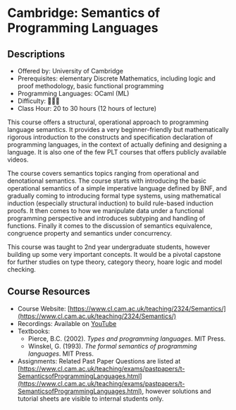 # Cambridge: Semantics of Programming Languages

## Descriptions

- Offered by: University of Cambridge
- Prerequisites: elementary Discrete Mathematics, including logic and proof methodology, basic functional programming
- Programming Languages: OCaml (ML)
- Difficulty: 🌟🌟🌟
- Class Hour: 20 to 30 hours (12 hours of lecture)

This course offers a structural, operational approach to programming language semantics. It provides a very beginner-friendly but mathematically rigorous introduction to the constructs and specification declaration of programming languages, in the context of actually defining and designing a language. It is also one of the few PLT courses that offers publicly available videos.

The course covers semantics topics ranging from operational and denotational semantics. The course starts with introducing the basic operational semantics of a simple imperative language defined by BNF, and gradually coming to introducing formal type systems, using mathematical induction (especially structural induction) to build rule-based induction proofs. It then comes to how we manipulate data under a functional programming perspective and introduces subtyping and handling of functions. Finally it comes to the discussion of semantics equivalence, congruence property and semantics under concurrency.

This course was taught to 2nd year undergraduate students, however building up some very important concepts. It would be a pivotal capstone for further studies on type theory, category theory, hoare logic and model checking.

## Course Resources

- Course Website: [https://www.cl.cam.ac.uk/teaching/2324/Semantics/](https://www.cl.cam.ac.uk/teaching/2324/Semantics/)
- Recordings: Available on [YouTube](https://www.youtube.com/playlist?list=PL-2hPK7m5S3hVagseKDPxCBZEqg0PqZhs)
- Textbooks:
  - Pierce, B.C. (2002). _Types and programming languages_. MIT Press.
  - Winskel, G. (1993). _The formal semantics of programming languages_. MIT Press.
- Assignments: Related Past Paper Questions are listed at [https://www.cl.cam.ac.uk/teaching/exams/pastpapers/t-SemanticsofProgrammingLanguages.html](https://www.cl.cam.ac.uk/teaching/exams/pastpapers/t-SemanticsofProgrammingLanguages.html), however solutions and tutorial sheets are visible to internal students only.
